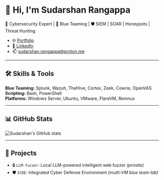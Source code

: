 # 👋 Hi, I'm Sudarshan Rangappa

🚀 Cybersecurity Expert | 🧠 Blue Teaming | 🛡️ SIEM | SOAR | Honeypots | Threat Hunting

- 🌐 [Portfolio](https://sudarshan0101.github.io/portfolio/)
- 💼 [LinkedIn](https://linkedin.com/in/sudarshan-rangappa)
- 📫 sudarshan.rangappa@proton.me

---

## 🛠️ Skills & Tools
**Blue Teaming:** Splunk, Wazuh, TheHive, Cortex, Zeek, Cowrie, OpenVAS  
**Scripting:** Bash, PowerShell  
**Platforms:** Windows Server, Ubuntu, VMware, FlareVM, Remnux

---

## 📊 GitHub Stats
![Sudarshan's GitHub stats](https://github-readme-stats.vercel.app/api?username=sudarshan-rangappa&show_icons=true&theme=github_dark)

---

## 📌 Projects
- 🔒 `LLM-fuzzer`: Local LLM-powered intelligent web fuzzer *(private)*  
- 🛡️ `ICDE`: Integrated Cyber Defense Environment *(multi-VM blue team lab)*  
